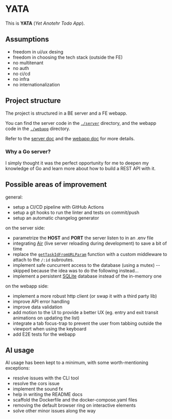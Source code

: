 # YATA

This is **YATA** (_Yet Anotehr Todo App_).

## Assumptions

- freedom in ui/ux desing
- freedom in choosing the tech stack (outside the FE)
- no multitenant
- no auth
- no ci/cd
- no infra
- no internationalization

## Project structure

The project is structured in a BE server and a FE webapp.

You can find the server code in the [`./server`](./server) directory, and the webapp code in the [`./webapp`](./webapp) directory.

Refer to the [server doc](./server/README.md) and the [webapp doc](./webapp/README.md) for more details.

### Why a Go server?

I simply thought it was the perfect opportunity for me to deepen my knowledge of Go and learn more about how to build a REST API with it.

## Possible areas of improvement

general:

- setup a CI/CD pipeline with GitHub Actions
- setup a git hooks to run the linter and tests on commit/push
- setup an automatic changelog generator

on the server side:

- parametrize the **HOST** and **PORT** the server listen to in an .env file
- integrating [Air](https://github.com/air-verse/air) (live server reloading during development) to save a bit of time
- replace the [`getTaskIdFromURLParam`](./internal/api/tasks_handler.go) function with a custom middleware to attach to the `/:id` subroutes.
- implement safe cuncurrent access to the database (using a mutex) -- skipped because the idea was to do the following instead...
- implement a persistent [SQLite](https://www.sqlite.org/index.html) database instead of the in-memory one

on the webapp side:

- implement a more robust http client (or swap it with a third party lib)
- improve API error handling
- improve data validation
- add motion to the UI to provide a better UX (eg. entry and exit transit animations on updating the list)
- integrate a tab focus-trap to prevent the user from tabbing outside the viewport when using the keyboard
- add E2E tests for the webapp

## AI usage

AI usage has been kept to a minimum, with some worth-mentioning exceptions:

- resolve issues with the CLI tool
- resolve the cors issue
- implement the sound fx
- help in writing the README docs
- scaffold the Dockerfile and the docker-compose.yaml files
- removing the default browser ring on interactive elements
- solve other minor issues along the way
